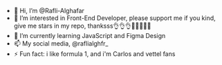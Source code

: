 - 👋 Hi, I’m @Rafli-Alghafar
- 👀 I’m interested in Front-End Developer, please support me if you kind, give me stars in my repo, thanksss👌👌👌🙏🙏🙌🙌🙌
- 🌱 I’m currently learning JavaScript and Figma Design
- 📫 My social media, @raflialghfr_
- ⚡ Fun fact: i like formula 1, and i'm Carlos and vettel fans

<!---
Rafli-Alghafar/Rafli-Alghafar is a ✨ special ✨ repository because its `README.md` (this file) appears on your GitHub profile.
You can click the Preview link to take a look at your changes.
--->
